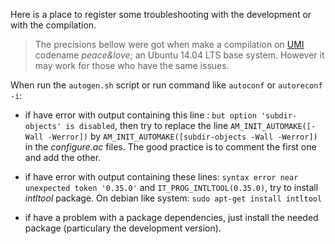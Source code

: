 Here is a place to register some troubleshooting with the development or with the compilation.

>The precisions bellow were got when make a compilation on [UMI](http://umiproject.sf.net) codename *peace&love*;
an Ubuntu 14.04 LTS base system. However it may work for those who have the same issues.

When run the `autogen.sh` script or run command like `autoconf` or `autoreconf -i`:

- if have error with output containing this line : `but option 'subdir-objects' is disabled`, 
  then try to replace the line `AM_INIT_AUTOMAKE([-Wall -Werror])` by `AM_INIT_AUTOMAKE([subdir-objects -Wall -Werror])` in the *configure.ac* files.
  The good practice is to comment the first one and add the other.

- if have error with output containing these lines: `syntax error near unexpected token '0.35.0'` and `IT_PROG_INTLTOOL(0.35.0)`,
  try to install *intltool* package.
  On debian like system: `sudo apt-get install intltool`

- if have a problem with a package dependencies, just install the needed package (particulary the development version).
